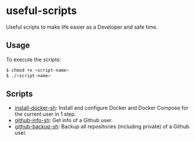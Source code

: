# useful-scripts

Useful scripts to make life easier as a Developer and safe time.

## Usage

To execute the scripts:

```bash
$ chmod +x <script-name>
$ ./<script-name>
```

## Scripts

- [install-docker-sh](https://github.com/cavoq/useful-scripts/blob/master/install-docker.sh): Install and configure Docker and Docker Compose for the current user in 1 step.
- [github-info-sh](https://github.com/cavoq/useful-scripts/blob/master/github-info.sh): Get info of a Github user.
- [github-backup-sh](https://github.com/cavoq/useful-scripts/blob/master/github-backup.sh): Backup all repositories (including private) of a Github user.
